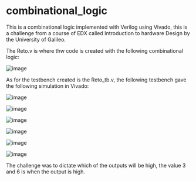 # combinational_logic
This is a combinational logic implemented with Verilog using Vivado, this is a challenge from a course of EDX called Introduction to hardware Design by the University of Galileo. 

The Reto.v is where thw code is created with the following combinational logic:

![image](https://user-images.githubusercontent.com/66384782/139376594-bf183f76-4137-4a52-8bfc-810ab52fd9d6.png)

As for the testbench created is the Reto_tb.v, the following testbench gave the following simulation in Vivado:

![image](https://user-images.githubusercontent.com/66384782/139376858-450a7fee-71f6-4606-b0ff-c932504f76de.png)

![image](https://user-images.githubusercontent.com/66384782/139376964-f50d87ac-facd-409d-a929-0802829a74f1.png)

![image](https://user-images.githubusercontent.com/66384782/139376994-9e6c15ad-3506-408e-976c-b7a394f2ca9b.png)

![image](https://user-images.githubusercontent.com/66384782/139377024-afef8bf2-30ec-4ffe-9941-477805a24a5a.png)

![image](https://user-images.githubusercontent.com/66384782/139377061-b435bbc8-3b59-4c9e-96d7-b1756ae5ee1f.png)

![image](https://user-images.githubusercontent.com/66384782/139377083-eed9c427-c6f9-4957-a6c0-f53339837e23.png)

The challenge was to dictate which of the outputs will be high, the value 3 and 6 is when the output is high. 
